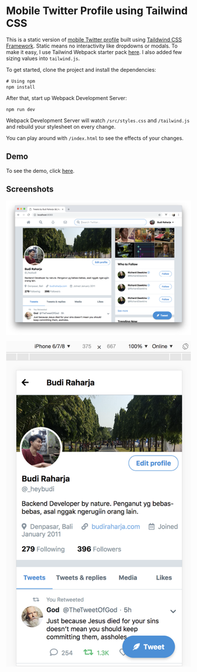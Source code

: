 # Mobile Twitter Profile using Tailwind CSS
This is a static version of [mobile Twitter profile](https://mobile.twitter.com) built using [Taildwind CSS Framework](https://taildwindcss.com). Static means no interactivity like dropdowns or modals. To make it easy, I use Tailwind Webpack starter pack [here](https://github.com/tailwindcss/webpack-starter). I also added few sizing values into `tailwind.js`.

To get started, clone the project and install the dependencies:
```
# Using npm
npm install
```

After that, start up Webpack Development Server:
```
npm run dev
```

Webpack Development Server will watch `/src/styles.css` and `/tailwind.js` and rebuild your stylesheet on every change.

You can play around with `/index.html` to see the effects of your changes.

## Demo
To see the demo, click [here](https://playground.budiraharja.com/twitter-profile-tailwind).

## Screenshots
![Screenshot 1](/screenshot-1.png "Screenshot 1")

![Screenshot 2](/screenshot-2.png "Screenshot 2")
